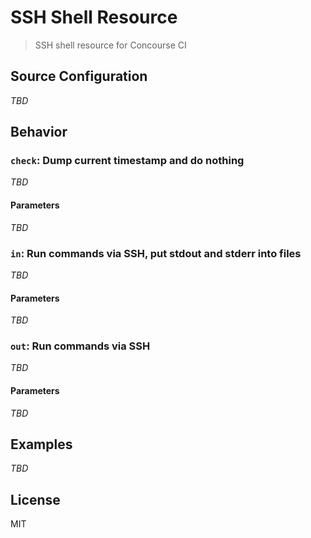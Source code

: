 # SSH Shell Resource

> SSH shell resource for Concourse CI

## Source Configuration

*TBD*

## Behavior

### `check`: Dump current timestamp and do nothing

*TBD*

#### Parameters

*TBD*

### `in`: Run commands via SSH, put stdout and stderr into files

*TBD*

#### Parameters

*TBD*

### `out`: Run commands via SSH

*TBD*

#### Parameters

*TBD*

## Examples

*TBD*

## License

MIT
